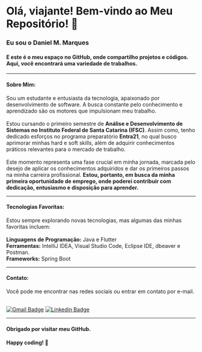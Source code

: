 # Olá, viajante! Bem-vindo ao Meu Repositório! 👋
### Eu sou o Daniel M. Marques
#### E este é o meu espaço no GitHub, onde compartilho projetos e códigos. Aqui, você encontrará uma variedade de trabalhos.

-----

#### Sobre Mim:

 Sou um estudante e entusiasta da tecnologia, apaixonado por desenvolvimento de software. A busca constante pelo conhecimento e aprendizado são os motores que impulsionam meu trabalho.<br/>
 <br/>Estou cursando o primeiro semestre de <b>Análise e Desenvolvimento de Sistemas no Instituto Federal de Santa Catarina (IFSC)</b>. Assim como, tenho dedicado esforços no programa preparatório <b>Entra21</b>, no qual busco aprimorar minhas hard e soft skills, além de adquirir conhecimentos práticos relevantes para o mercado de trabalho. <br/>
 <br/>Este momento representa uma fase crucial em minha jornada, marcada pelo desejo de aplicar os conhecimentos adquiridos e dar os primeiros passos na minha carreira   profissional. <b>Estou, portanto, em busca da minha primeira oportunidade de emprego, onde poderei contribuir com dedicação, entusiasmo e disposição para aprender.</b><br/>

 -----

 #### Tecnologias Favoritas:
 
 Estou sempre explorando novas tecnologias, mas algumas das minhas favoritas incluem: <br/>
 <br/><b>Linguagens de Programação:</b> Java e Flutter
 <br/><b>Ferramentas:</b> IntelliJ IDEA, Visual Studio Code, Eclipse IDE, dbeaver e Postman.
 <br/><b>Frameworks:</b> Spring Boot

 -----
 
#### Contato:

Você pode me encontrar nas redes sociais ou entrar em contato por e-mail.
<br/> <br/>

[![Gmail Badge](https://img.shields.io/badge/-danielmarianomarquespr@gmail.com-c14438?style=flat-square&logo=Gmail&logoColor=white&link=mailto:danielmarianomarquespr@gmail.com)](mailto:danielmarianomarquespr@gmail.com)
[![Linkedin Badge](https://img.shields.io/badge/-DanielMarianoMarques-blue?style=flat-square&logo=Linkedin&logoColor=white&link=https://www.linkedin.com/in/daniel-mariano-marques/)](https://www.linkedin.com/in/daniel-mariano-marques/)

-----

#### Obrigado por visitar meu GitHub.

#### Happy coding! 🚀
